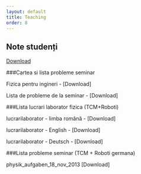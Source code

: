 ```yaml
---
layout: default
title: Teaching
order: 8
---
```


Note studenți
---

[Download](/assets/restante_si_mariri_note_la_fizica.pdf)

###Cartea si lista probleme seminar

Fizica pentru ingineri - [Download]

Lista de probleme de la seminar - [Download]

###Lista lucrari laborator fizica (TCM+Roboti)

lucrarilaborator - limba română - [Download]

lucrarilaborator - English - [Download]

lucrarilaborator - Deutsch - [Download]


###Lista probleme seminar (TCM + Roboti germana)

physik_aufgaben_18_nov_2013 [Download]

